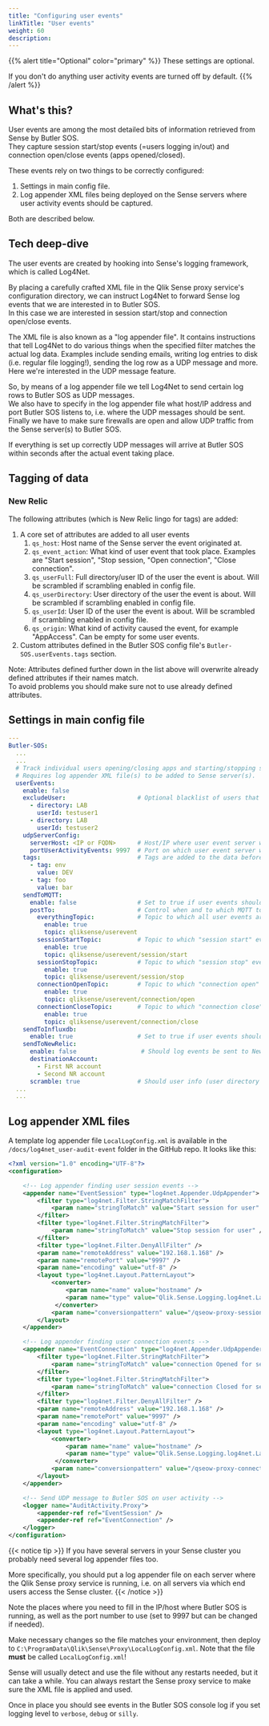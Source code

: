 ```yaml
---
title: "Configuring user events"
linkTitle: "User events"
weight: 60
description:
---
```


{{% alert title="Optional" color="primary" %}}
These settings are optional.

If you don't do anything user activity events are turned off by default.
{{% /alert %}}

## What's this?

User events are among the most detailed bits of information retrieved from Sense by Butler SOS.  
They capture session start/stop events (=users logging in/out) and connection open/close events (apps opened/closed).

These events rely on two things to be correctly configured:

1. Settings in main config file.
2. Log appender XML files being deployed on the Sense servers where user activity events should be captured.

Both are described below.

## Tech deep-dive

The user events are created by hooking into Sense's logging framework, which is called Log4Net.

By placing a carefully crafted XML file in the Qlik Sense proxy service's configuration directory, we can instruct Log4Net to forward Sense log events that we are interested in to Butler SOS.  
In this case we are interested in session start/stop and connection open/close events.

The XML file is also known as a "log appender file". It contains instructions that tell Log4Net to do various things when the specified filter matches the actual log data. Examples include sending emails, writing log entries to disk (i.e. regular file logging!), sending the log row as a UDP message and more.  
Here we're interested in the UDP message feature.

So, by means of a log appender file we tell Log4Net to send certain log rows to Butler SOS as UDP messages.  
We also have to specify in the log appender file what host/IP address and port Butler SOS listens to, i.e. where the UDP messages should be sent.  
Finally we have to make sure firewalls are open and allow UDP traffic from the Sense server(s) to Butler SOS.

If everything is set up correctly UDP messages will arrive at Butler SOS within seconds after the actual event taking place.

## Tagging of data

### New Relic

The following attributes (which is New Relic lingo for tags) are added:

1. A core set of attributes are added to all user events
   1. `qs_host`: Host name of the Sense server the event originated at.
   2. `qs_event_action`: What kind of user event that took place. Examples are "Start session", "Stop session, "Open connection", "Close connection".
   3. `qs_userFull`: Full directory/user ID of the user the event is about. Will be scrambled if scrambling enabled in config file.
   4. `qs_userDirectory`: User directory of the user the event is about. Will be scrambled if scrambling enabled in config file.
   5. `qs_userId`: User ID of the user the event is about. Will be scrambled if scrambling enabled in config file.
   6. `qs_origin`: What kind of activity caused the event, for example "AppAccess". Can be empty for some user events.
2. Custom attributes defined in the Butler SOS config file's `Butler-SOS.userEvents.tags` section.

Note: Attributes defined further down in the list above will overwrite already defined attributes if their names match.  
To avoid problems you should make sure not to use already defined attributes.

## Settings in main config file

```yaml
---
Butler-SOS:
  ...
  ...
  # Track individual users opening/closing apps and starting/stopping sessions. 
  # Requires log appender XML file(s) to be added to Sense server(s).
  userEvents:                       
    enable: false
    excludeUser:                    # Optional blacklist of users that should be disregarded when it comes to user events
      - directory: LAB
        userId: testuser1
      - directory: LAB
        userId: testuser2
    udpServerConfig:
      serverHost: <IP or FQDN>      # Host/IP where user event server will listen for events from Sense
      portUserActivityEvents: 9997  # Port on which user event server will listen for events from Sense
    tags:                           # Tags are added to the data before it's stored in InfluxDB
      - tag: env
        value: DEV
      - tag: foo
        value: bar
    sendToMQTT: 
      enable: false                 # Set to true if user events should be forwarded as MQTT messages
      postTo:                       # Control when and to which MQTT topics messages are sent 
        everythingTopic:            # Topic to which all user events are sent
          enable: true
          topic: qliksense/userevent
        sessionStartTopic:          # Topic to which "session start" events are sent
          enable: true
          topic: qliksense/userevent/session/start
        sessionStopTopic:           # Topic to which "session stop" events are sent
          enable: true
          topic: qliksense/userevent/session/stop
        connectionOpenTopic:        # Topic to which "connection open" events are sent
          enable: true
          topic: qliksense/userevent/connection/open
        connectionCloseTopic:       # Topic to which "connection close" events are sent
          enable: true
          topic: qliksense/userevent/connection/close
    sendToInfluxdb:
      enable: true                  # Set to true if user events should be stored in InfluxDB
    sendToNewRelic:
      enable: false                  # Should log events be sent to New Relic?
      destinationAccount:
        - First NR account
        - Second NR account
      scramble: true                # Should user info (user directory and user ID) be scrambled before sent to NR?
  ...
  ...
```

## Log appender XML files

A template log appender file `LocalLogConfig.xml` is available in the `/docs/log4net_user-audit-event` folder in the GitHub repo. It looks like this:

```xml
<?xml version="1.0" encoding="UTF-8"?>
<configuration>

    <!-- Log appender finding user session events -->
    <appender name="EventSession" type="log4net.Appender.UdpAppender">
        <filter type="log4net.Filter.StringMatchFilter">
            <param name="stringToMatch" value="Start session for user" />
        </filter>
        <filter type="log4net.Filter.StringMatchFilter">
            <param name="stringToMatch" value="Stop session for user" />
        </filter>
        <filter type="log4net.Filter.DenyAllFilter" />
        <param name="remoteAddress" value="192.168.1.168" />
        <param name="remotePort" value="9997" />
        <param name="encoding" value="utf-8" />
        <layout type="log4net.Layout.PatternLayout">
            <converter>
                <param name="name" value="hostname" />
                <param name="type" value="Qlik.Sense.Logging.log4net.Layout.Pattern.HostNamePatternConverter" />
             </converter>
            <param name="conversionpattern" value="/qseow-proxy-session/;%hostname;%property{Command};%property{UserDirectory};%property{UserId};%property{Origin};%property{Context};%message" />
        </layout>
    </appender>

    <!-- Log appender finding user connection events -->
    <appender name="EventConnection" type="log4net.Appender.UdpAppender">
        <filter type="log4net.Filter.StringMatchFilter">
            <param name="stringToMatch" value="connection Opened for session" />
        </filter>
        <filter type="log4net.Filter.StringMatchFilter">
            <param name="stringToMatch" value="connection Closed for session" />
        </filter>
        <filter type="log4net.Filter.DenyAllFilter" />
        <param name="remoteAddress" value="192.168.1.168" />
        <param name="remotePort" value="9997" />
        <param name="encoding" value="utf-8" />
        <layout type="log4net.Layout.PatternLayout">
            <converter>
                <param name="name" value="hostname" />
                <param name="type" value="Qlik.Sense.Logging.log4net.Layout.Pattern.HostNamePatternConverter" />
             </converter>
            <param name="conversionpattern" value="/qseow-proxy-connection/;%hostname;%property{Command};%property{UserDirectory};%property{UserId};%property{Origin};%property{Context};%message" />
        </layout>
    </appender>

    <!-- Send UDP message to Butler SOS on user activity -->
    <logger name="AuditActivity.Proxy">
        <appender-ref ref="EventSession" />
        <appender-ref ref="EventConnection" />
    </logger>
</configuration>
```

{{< notice tip >}}
If you have several servers in your Sense cluster you probably need several log appender files too.

More specifically, you should put a log appender file on each server where the Qlik Sense proxy service is running, i.e. on all servers via which end users access the Sense cluster. 
{{< /notice >}}

Note the places where you need to fill in the IP/host where Butler SOS is running, as well as the port number to use (set to 9997 but can be changed if needed).

Make necessary changes so the file matches your environment, then deploy to `C:\ProgramData\Qlik\Sense\Proxy\LocalLogConfig.xml`.
Note that the file **must** be called `LocalLogConfig.xml`!

Sense will usually detect and use the file without any restarts needed, but it can take a while. You can always restart the Sense proxy service to make sure the XML file is applied and used.

Once in place you should see events in the Butler SOS console log if you set logging level to `verbose`, `debug` or `silly`.
